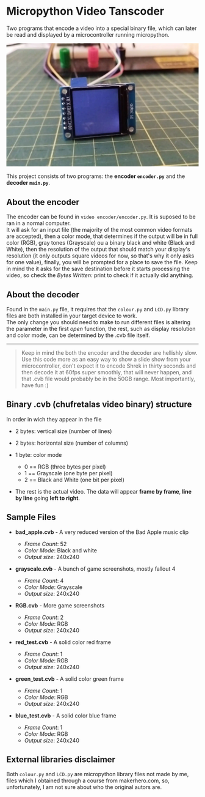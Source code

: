# Micropython Video Tanscoder

Two programs that encode a video into a special binary file, which can later be read and displayed by a microcontroller running micropython.

![video of a small LCD display playing a very choppy version of bad apple](readme_video.webp)

This project consists of two programs: the **encoder `encoder.py`** and the **decoder `main.py`**.

## About the encoder

The encoder can be found in `video encoder/encoder.py`. It is suposed to be ran in a normal computer.  
It will ask for an input file (the majority of the most common video formats are accepted), then a color mode, that determines if the output will be in full color (RGB), gray tones (Grayscale) ou a binary black and white (Black and White), then the resolution of the output that should match your display's resolution (it only outputs square videos for now, so that's why it only asks for one value), finally, you will be prompted for a place to save the file. Keep in mind the it asks for the save destination before it starts processing the video, so check the *Bytes Written:* print to check if it actually did anything.

## About the decoder

Found in the `main.py` file, it requires that the `colour.py` and `LCD.py` library files are both installed in your target device to work.  
The only change you should need to make to run different files is altering the parameter in the first *open* function, the rest, such as display resolution and color mode, can be determined by the .cvb file itself.

******

> Keep in mind the both the encoder and the decoder are hellishly slow. Use this code more as an easy way to show a slide show from your microcontroller, don't expect it to encode Shrek in thirty seconds and then decode it at 60fps super smoothly, that will never happen, and that .cvb file would probably be in the 50GB range. Most importantly, have fun :)

## Binary .cvb (chufretalas video binary) structure

In order in wich they appear in the file

- 2 bytes: vertical size (number of lines)
- 2 bytes: horizontal size (number of columns)
- 1 byte: color mode
  - 0 == RGB (three bytes per pixel)
  - 1 == Grayscale (one byte per pixel)
  - 2 == Black and White (one bit per pixel)

- The rest is the actual video. The data will appear **frame by frame**, **line by line** going **left to right**.

## Sample Files

- **bad_apple.cvb** - A very reduced version of the Bad Apple music clip
  - *Frame Count*: 52
  - *Color Mode*: Black and white
  - *Output size*: 240x240

- **grayscale.cvb** - A bunch of game screenshots, mostly fallout 4
  - *Frame Count*: 4
  - *Color Mode*: Grayscale
  - *Output size*: 240x240

- **RGB.cvb** - More game screenshots
  - *Frame Count*: 2
  - *Color Mode*: RGB
  - *Output size*: 240x240

- **red_test.cvb** - A solid color red frame
  - *Frame Count*: 1
  - *Color Mode*: RGB
  - *Output size*: 240x240

- **green_test.cvb** - A solid color green frame
  - *Frame Count*: 1
  - *Color Mode*: RGB
  - *Output size*: 240x240

- **blue_test.cvb** - A solid color blue frame
  - *Frame Count*: 1
  - *Color Mode*: RGB
  - *Output size*: 240x240

## External libraries disclaimer

Both `colour.py` and `LCD.py` are micropython library files not made by me, files which I obtained through a course from makerhero.com, so, unfortunately, I am not sure about who the original autors are.
